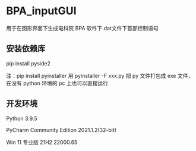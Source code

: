# BPA_inputGUI
用于在图形界面下生成电科院 BPA 软件下.dat文件下首部控制语句

## 安装依赖库
pip install pyside2

注：pip install pyinstaller 
用 pyinstaller -F xxx.py 把 py 文件打包成 exe 文件，在没有 python 环境的 pc 上也可以直接运行

## 开发环境
Python 3.9.5

PyCharm Community Edition 2021.1.2(32-bit)

Win 11 专业版 21H2 22000.65
